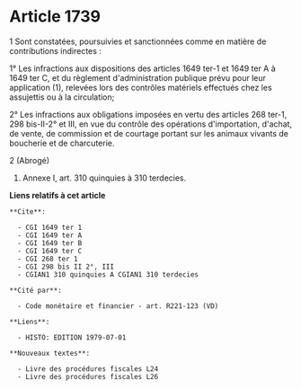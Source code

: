 # Article 1739

1  Sont constatées, poursuivies et sanctionnées comme en matière de contributions indirectes :

1° Les infractions aux dispositions des articles 1649 ter-1 et 1649 ter A à 1649 ter C, et du règlement d'administration
publique prévu pour leur application (1), relevées lors des contrôles matériels effectués chez les assujettis ou à la
circulation;

2° Les infractions aux obligations imposées en vertu des articles 268 ter-1, 298 bis-II-2° et III, en vue du contrôle des
opérations d'importation, d'achat, de vente, de commission et de courtage portant sur les animaux vivants de boucherie et de
charcuterie.

2  (Abrogé)

1)  Annexe I, art. 310 quinquies à 310 terdecies.

**Liens relatifs à cet article**

	**Cite**:

	  - CGI 1649 ter 1
	  - CGI 1649 ter A
	  - CGI 1649 ter B
	  - CGI 1649 ter C
	  - CGI 268 ter 1
	  - CGI 298 bis II 2°, III
	  - CGIAN1 310 quinquies A CGIAN1 310 terdecies

	**Cité par**:

	  - Code monétaire et financier - art. R221-123 (VD)

	**Liens**:

	  - HISTO: EDITION 1979-07-01

	**Nouveaux textes**:

	  - Livre des procédures fiscales L24
	  - Livre des procédures fiscales L26
